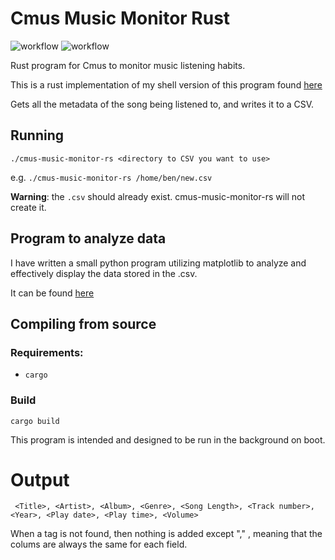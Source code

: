 # Cmus Music Monitor Rust


![workflow](https://github.com/benarmstead/cmus-music-monitor-rs/actions/workflows/rust.yml/badge.svg)
![workflow](https://github.com/benarmstead/cmus-music-monitor-rs/actions/workflows/devskim-analysis.yml/badge.svg)

Rust program for Cmus to monitor music listening habits.

This is a rust implementation of my shell version of this program found [here](https://github.com/benarmstead/cmus-music-monitor)

Gets all the metadata of the song being listened to, and writes it to a CSV.

## Running

`./cmus-music-monitor-rs <directory to CSV you want to use>`

e.g. `./cmus-music-monitor-rs /home/ben/new.csv`

**Warning**: the `.csv` should already exist. cmus-music-monitor-rs will not create it.

## Program to analyze data

I have written a small python program utilizing matplotlib to analyze and effectively display the data stored in the .csv.

It can be found [here](https://github.com/benarmstead/music-grapher)

## Compiling from source

### Requirements:

- `cargo`

### Build

`cargo build`

This program is intended and designed to be run in the background on boot.

# Output
` <Title>, <Artist>, <Album>, <Genre>, <Song Length>, <Track number>,	<Year>,	<Play date>, <Play time>, <Volume>`

When a tag is not found, then nothing is added except "," , meaning that the colums are always the same for each field.

